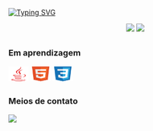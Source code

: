 [![Typing SVG](https://readme-typing-svg.herokuapp.com/?color=b2f2f7&size=35&center=true&vCenter=true&width=1000&lines=Olá,seja+bem+vindo+ao+meu+repositório+:%29)](https://git.io/typing-svg)

<div align="center">  
 
  <img height="180em" src="https://github-readme-stats.vercel.app/api?username=Vini1660&show_icons=true&theme=radical&include_all_commits=true&count_private=true"/>
  <img height="180em" src="https://github-readme-stats.vercel.app/api/top-langs/?username=Vini1660&theme=radical"/>
</div>


 
##

### Em aprendizagem
 <div>
  <img align="center" alt="Vini-Js" height="30" width="40" src="https://raw.githubusercontent.com/devicons/devicon/master/icons/java/java-plain.svg">
  <img align="center" alt="Vini-HTML" height="30" width="40" src="https://raw.githubusercontent.com/devicons/devicon/master/icons/html5/html5-original.svg">
  <img align="center" alt="Vini-CSS" height="30" width="40" src="https://raw.githubusercontent.com/devicons/devicon/master/icons/css3/css3-original.svg">
</div>

##

### Meios de contato

<p><a href = "mailto:viniciusrocha373@gmail.com"><img src="https://img.shields.io/badge/-Gmail-%23333?style=for-the-badge&logo=gmail&logoColor=white" target="_blank"></a> </p>

##


